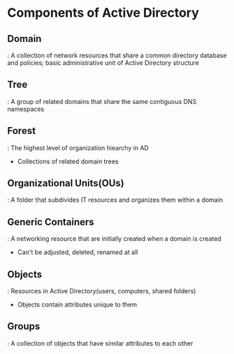 
# Components of Active Directory


## Domain
 : A collection of network resources that share a common directory database and policies; basic administrative unit of Active Directory structure


## Tree
 : A group of related domains that share the same contiguous DNS namespaces


## Forest 
 : The highest level of organization hiearchy in AD
* Collections of related domain trees


## Organizational Units(OUs)
 : A folder that subdivides IT resources and organizes them within a domain


## Generic Containers
 : A networking resource that are initially created when a domain is created
* Can't be adjusted, deleted, renamed at all


## Objects 
 : Resources in Active Directory(users, computers, shared folders)
* Objects contain attributes unique to them


## Groups
 : A collection of objects that have similar attributes to each other
